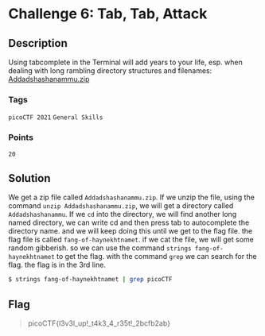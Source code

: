 # Challenge 6: Tab, Tab, Attack

## Description

Using tabcomplete in the Terminal will add years to your life, esp. when dealing with long rambling directory structures and filenames: [Addadshashanammu.zip](https://mercury.picoctf.net/static/9689f2b453ad5daeb73ca7534e4d1521/Addadshashanammu.zip)

### Tags

`picoCTF 2021` `General Skills`

### Points

`20`

## Solution

We get a zip file called `Addadshashanammu.zip`. If we unzip the file, using the command `unzip Addadshashanammu.zip`, we will get a directory called `Addadshashanammu`. If we `cd` into the directory, we will find another long named directory, we can write cd and then press tab to autocomplete the directory name. and we will keep doing this until we get to the flag file. the flag file is called `fang-of-haynekhtnamet`. if we cat the file, we will get some random gibberish. so we can use the command `strings fang-of-haynekhtnamet` to get the flag. with the command `grep` we can search for the flag. the flag is in the 3rd line.

```bash
$ strings fang-of-haynekhtnamet | grep picoCTF
```

## Flag

> picoCTF{l3v3l_up!_t4k3_4_r35t!_2bcfb2ab}
